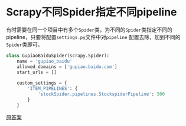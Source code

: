 # Scrapy不同Spider指定不同pipeline

有时需要在同一个项目中有多个`Spider`类，为不同的`Spider`类指定不同的pipeline，只要将配置`settings.py`文件中对`pipeline`
配置去除，加到不同的`Spider`类即可。

```python
class GupiaoBaiduSpider(scrapy.Spider):
    name = 'gupiao_baidu'
    allowed_domains = ['gupiao.baidu.com']
    start_urls = []
    
    custom_settings = {
        'ITEM_PIPELINES': {
            'stockSpider.pipelines.StockspiderPipeline': 300
        }
    }
```

[原答案](https://stackoverflow.com/questions/8372703/how-can-i-use-different-pipelines-for-different-spiders-in-a-single-scrapy-proje)